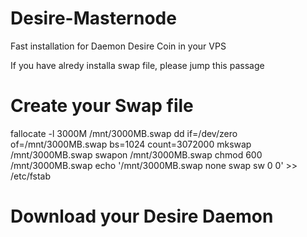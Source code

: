 # Desire-Masternode


Fast installation for Daemon Desire Coin in your VPS

If you have alredy installa swap file, please jump this passage

# Create your Swap file

fallocate -l 3000M /mnt/3000MB.swap
dd if=/dev/zero of=/mnt/3000MB.swap bs=1024 count=3072000
mkswap /mnt/3000MB.swap
swapon /mnt/3000MB.swap
chmod 600 /mnt/3000MB.swap
echo '/mnt/3000MB.swap  none  swap  sw 0  0' >> /etc/fstab

# Download your Desire Daemon

